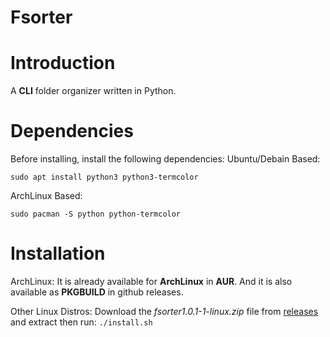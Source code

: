 # Fsorter
# Introduction
A **CLI** folder organizer written in Python.
# Dependencies
Before installing, install the following dependencies:
Ubuntu/Debain Based:

```sudo apt install python3 python3-termcolor```

ArchLinux Based:

```sudo pacman -S python python-termcolor```
# Installation
ArchLinux:
It is already available for **ArchLinux** in **AUR**.
And it is also available as **PKGBUILD** in github releases.

[releases]: https://github.com/abdurehman4/fsorter/releases/tag/v1.0.1-1 'releases'

Other Linux Distros:
Download the *fsorter1.0.1-1-linux.zip* file from [releases] and extract then run:
``./install.sh``
